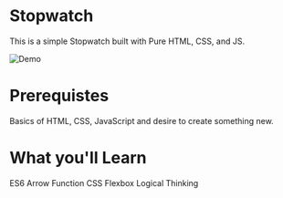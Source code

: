 # Stopwatch
This is a simple Stopwatch built with Pure HTML, CSS, and JS.

![Demo](https://user-images.githubusercontent.com/86506636/155303241-24c3d4b1-2560-48e3-a327-15e6a8311ee5.gif)

# Prerequistes
Basics of HTML, CSS, JavaScript and desire to create something new.

# What you'll Learn
ES6 Arrow Function
CSS Flexbox
Logical Thinking
